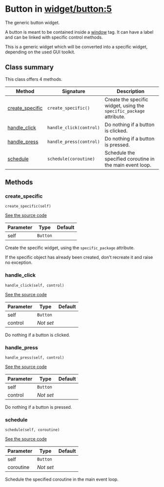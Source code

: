 # Button in [widget/button:5](../raw/widget/button.html#L5)

The generic button widget.

A button is meant to be contained inside a
[window](../layout/tag/window.md) tag.  It can have a label and can
be linked with specific control methods.

This is a generic widget which will be converted into a specific widget,
depending on the used GUI toolkit.

## Class summary

This class offers 4 methods.

| Method | Signature | Description |
| ------ | --------- | ----------- |
| [create_specific](#create_specific) | `create_specific()` | Create the specific widget, using the `specific_package` attribute. |
| [handle_click](#handle_click) | `handle_click(control)` | Do nothing if a button is clicked. |
| [handle_press](#handle_press) | `handle_press(control)` | Do nothing if a button is pressed. |
| [schedule](#schedule) | `schedule(coroutine)` | Schedule the specified coroutine in the main event loop. |

## Methods

### create_specific

`create_specific(self)`

[See the source code](../raw/widget/button.html#L30)

| Parameter | Type | Default |
| --------- | ---- | ------- |
| self | `Button` |  |

Create the specific widget, using the `specific_package` attribute.

If the specific object has already been created, don't recreate it and
raise no exception.

### handle_click

`handle_click(self, control)`

[See the source code](../raw/widget/button.html#L56)

| Parameter | Type | Default |
| --------- | ---- | ------- |
| self | `Button` |  |
| control | *Not set* |  |

Do nothing if a button is clicked.

### handle_press

`handle_press(self, control)`

[See the source code](../raw/widget/button.html#L68)

| Parameter | Type | Default |
| --------- | ---- | ------- |
| self | `Button` |  |
| control | *Not set* |  |

Do nothing if a button is pressed.

### schedule

`schedule(self, coroutine)`

[See the source code](../raw/widget/button.html#L75)

| Parameter | Type | Default |
| --------- | ---- | ------- |
| self | `Button` |  |
| coroutine | *Not set* |  |

Schedule the specified coroutine in the main event loop.